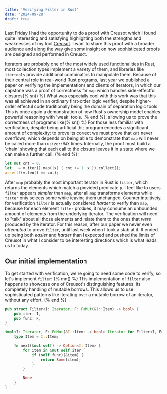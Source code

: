 ```yaml
---
title: 'Verifying Filter in Rust'
date: '2024-09-28'
draft: true
---
```


Last Friday I had the opportunity to do a proof with Creusot which I found quite interesting and satisfying highlighting both the strengths and weaknesses of my tool [Creusot](https://github.com/creusot-rs/creusot).
I want to share this proof with a broader audience and along the way give some insight on how sophisticated proofs are designed and performed in Creusot.

Iterators are probably one of the most widely used functionalities in Rust, most collection types implement a variety of them, and libraries like `itertools` provide additional combinators to manipulate them.
Because of their central role in real-world Rust programs, last year we published a paper on verifying the implementations and clients of iterators, in which our capstone was a proof of correctness for `map` which handles side-effectful closures{% sn() %}
What was especially cool with this work was that this was all achieved in an ordinary first-order logic verifier, despite higher-order effectul code traditionally being the domain of separation logic tools
This is once again a demonstration of how Rust's ownership model enables powerful reasoning with 'weak' tools.
{% end %}, allowing us to prove the correctness of programs like{% sn() %}
For those less familiar with verification, despite being artificial this program encodes a significant amount of complexity: to prove its correct we must prove that `cnt` never overflows, which depends on being able to demonstrate that `map` will never be called more than `usize::MAX` times.
Internally, the proof must build a 'chain' showing that each call to the closure leaves it in a state where we can make a further call.
{% end %}:

```rust
let mut cnt = 0;
let _ = v.iter().map(|x| { cnt += 1; x }).collect();
assert!(v.len() == cnt);
```

After `map` probably the most important iterator in Rust is `filter`, which returns the elements which match a provided predicate `p`.
I feel like to users `filter` appears *simpler* than `map`, after all `map` transforms elements while `filter` only selects some while leaving them unchanged.
Counter intuitively, for verification `filter` is actually considered *harder* to verify than `map`, because for each element `fitler` produes, it may consume an unbounded amount of elements from the underlying iterator.
The verification will need to "talk" about all those elements and relate them to the ones that *were* produced by the iterator.
For this reason, after our paper we never even *attempted* to prove `filter`, until last week when I took a stab at it.
It ended up being both *easier* and *harder* than I expected and pushed the limits of Creusot in what I consider to be interesting directions which is what leads us to today.

## Our initial implementation

To get started with verification, we're going to need some code to verify, so let's implement `filter`:
{% mn() %}
This implementation of `filter` also happens to showcase one of Creusot's distinguishing features: its completely handling of mutable borrows. This allows us to use sophisticated patterns like iterating over a mutable borrow of an iterator, without any effort.
{% end %}

```rust
pub struct Filter<I: Iterator, F: FnMut(&I::Item) -> bool> {
    pub iter: I,
    pub func: F,
}

impl<I: Iterator, F: FnMut(&I::Item) -> bool> Iterator for Filter<I, F> {
    type Item = I::Item;

    fn next(&mut self) -> Option<I::Item> {
        for item in &mut self.iter {
            if (self.func)(&item) {
                return Some(item);
            }
        }

        None
    }
}

```
